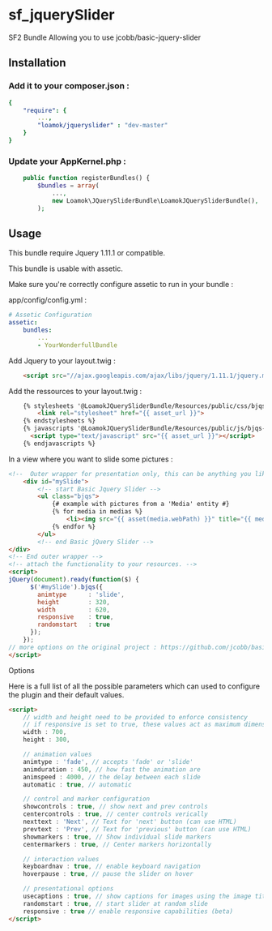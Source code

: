 sf_jquerySlider
===============

SF2 Bundle Allowing you to use jcobb/basic-jquery-slider

Installation
------------

### Add it to your composer.json : 
```yaml
{
    "require": {
        ...,
        "loamok/jqueryslider" : "dev-master"
    }
}
```

### Update your AppKernel.php :
```php
    public function registerBundles() {
        $bundles = array(
            ...,
            new Loamok\JQuerySliderBundle\LoamokJQuerySliderBundle(),
        );
```

Usage
-----
This bundle require Jquery 1.11.1 or compatible.

This bundle is usable with assetic.

Make sure you're correctly configure assetic to run in your bundle :

app/config/config.yml :
```yaml
# Assetic Configuration
assetic:
    bundles:
        ...
        - YourWonderfullBundle
```

Add Jquery to your layout.twig :
```html
    <script src="//ajax.googleapis.com/ajax/libs/jquery/1.11.1/jquery.min.js"></script>
```

Add the ressources to your layout.twig :
```html
    {% stylesheets '@LoamokJQuerySliderBundle/Resources/public/css/bjqs.css' %}
        <link rel="stylesheet" href="{{ asset_url }}">
    {% endstylesheets %}
    {% javascripts '@LoamokJQuerySliderBundle/Resources/public/js/bjqs-1.3.min.js' %}
      <script type="text/javascript" src="{{ asset_url }}"></script>
    {% endjavascripts %}
```

In a view where you want to slide some pictures :
```html
<!--  Outer wrapper for presentation only, this can be anything you like but with a knowed id -->
    <div id="mySlide">
        <!-- start Basic Jquery Slider -->
        <ul class="bjqs">
            {# example with pictures from a 'Media' entity #}
            {% for media in medias %}
                <li><img src="{{ asset(media.webPath) }}" title="{{ media.alt }}"></li>
            {% endfor %}
        </ul>
        <!-- end Basic jQuery Slider -->
</div>
<!-- End outer wrapper -->
<!-- attach the functionality to your resources. -->
<script>
jQuery(document).ready(function($) {
      $('#mySlide').bjqs({
        animtype      : 'slide',
        height        : 320,
        width         : 620,
        responsive    : true,
        randomstart   : true
      });
    });
// more options on the original project : https://github.com/jcobb/basic-jquery-slider
</script>
```

Options

Here is a full list of all the possible parameters which can used to configure the plugin and their default values.
```html
<script>
    // width and height need to be provided to enforce consistency
    // if responsive is set to true, these values act as maximum dimensions
    width : 700,
    height : 300,

    // animation values
    animtype : 'fade', // accepts 'fade' or 'slide'
    animduration : 450, // how fast the animation are
    animspeed : 4000, // the delay between each slide
    automatic : true, // automatic

    // control and marker configuration
    showcontrols : true, // show next and prev controls
    centercontrols : true, // center controls verically
    nexttext : 'Next', // Text for 'next' button (can use HTML)
    prevtext : 'Prev', // Text for 'previous' button (can use HTML)
    showmarkers : true, // Show individual slide markers
    centermarkers : true, // Center markers horizontally

    // interaction values
    keyboardnav : true, // enable keyboard navigation
    hoverpause : true, // pause the slider on hover

    // presentational options
    usecaptions : true, // show captions for images using the image title tag
    randomstart : true, // start slider at random slide
    responsive : true // enable responsive capabilities (beta)
</script>
```